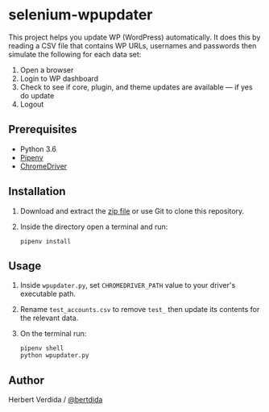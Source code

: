 # selenium-wpupdater

This project helps you update WP (WordPress) automatically. It does this by reading a CSV file that contains WP URLs, usernames and passwords then simulate the following for each data set:

1. Open a browser
2. Login to WP dashboard
3. Check to see if core, plugin, and theme updates are available — if yes do update
4. Logout

## Prerequisites

- Python 3.6
- [Pipenv](https://github.com/pypa/pipenv)
- [ChromeDriver](http://chromedriver.chromium.org/downloads)

## Installation

1. Download and extract the [zip file](https://github.com/bertdida/selenium-wpupdater/archive/master.zip) or use Git to clone this repository.
2. Inside the directory open a terminal and run:

    ```shell
    pipenv install
    ```

## Usage

1. Inside `wpupdater.py`, set `CHROMEDRIVER_PATH` value to your driver's executable path.
2. Rename `test_accounts.csv` to remove `test_` then update its contents for the relevant data.
3. On the terminal run:

   ```shell
   pipenv shell
   python wpupdater.py
   ```

## Author

Herbert Verdida / [@bertdida](https://twitter.com/bertdida)

